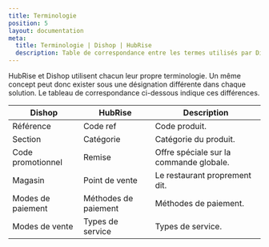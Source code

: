 ```yaml
---
title: Terminologie
position: 5
layout: documentation
meta:
  title: Terminologie | Dishop | HubRise
  description: Table de correspondance entre les termes utilisés par Dishop et ceux utilisés par HubRise.
---
```


HubRise et Dishop utilisent chacun leur propre terminologie. Un même concept peut donc exister sous une désignation différente dans chaque solution. Le tableau de correspondance ci-dessous indique ces différences.

| Dishop            | HubRise              | Description                             |
|-------------------| -------------------- | --------------------------------------- |
| Référence         | Code ref             | Code produit.                           |
| Section           | Catégorie            | Catégorie du produit.                   |
| Code promotionnel | Remise               | Offre spéciale sur la commande globale. |
| Magasin           | Point de vente       | Le restaurant proprement dit.           |
| Modes de paiement | Méthodes de paiement | Méthodes de paiement.                   |
| Modes de vente    | Types de service     | Types de service.                       |
